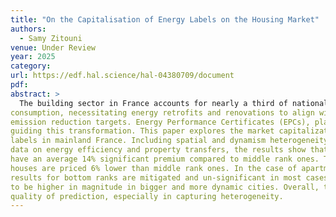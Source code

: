 ```yaml
---
title: "On the Capitalisation of Energy Labels on the Housing Market"
authors:
  - Samy Zitouni
venue: Under Review
year: 2025
category: 
url: https://edf.hal.science/hal-04380709/document
pdf:  
abstract: >
  The building sector in France accounts for nearly a third of national emissions and energy
consumption, necessitating energy retrofits and renovations to align with the government’s
emission reduction targets. Energy Performance Certificates (EPCs), play crucial roles in
guiding this transformation. This paper explores the market capitalization of home energy
labels in mainland France. Including spatial and dynamism heterogeneity and using public
data on energy efficiency and property transfers, the results show that top ranked dwellings
have an average 14% significant premium compared to middle rank ones. The bottom ranked
houses are priced 6% lower than middle rank ones. In the case of apartments however, the
results for bottom ranks are mitigated and un-significant in most cases. The premium seems
to be higher in magnitude in bigger and more dynamic cities. Overall, the results may suggest that more specific data at a thin granularity may be required in order to increase the
quality of prediction, especially in capturing heterogeneity.
---
```

